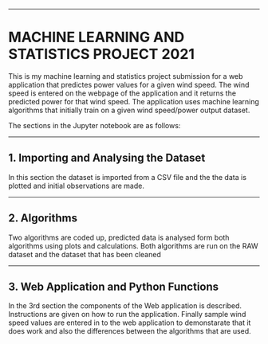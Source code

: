 ***
# MACHINE LEARNING AND STATISTICS PROJECT 2021

This is my machine learning and statistics project submission for a web application that predictes power values for a given wind speed. The wind speed is entered on the webpage of the application and it returns the predicted power for that wind speed. The application uses machine learning algorithms that initially train on a given  wind speed/power output dataset. 

The sections in the Jupyter notebook are as follows:

***
## 1. Importing and Analysing the Dataset

In this section the dataset is imported from a CSV file and the the data is plotted and initial observations are made.

***
## 2. Algorithms

Two algorithms are coded up, predicted data is analysed form both algorithms using plots and calculations. Both algorithms are run on the RAW dataset and the dataset that has been cleaned

***
## 3. Web Application and Python Functions

In the 3rd section the components of the Web application is described. Instructions are given on how to run the application. Finally sample wind speed values are entered in to the web application to demonstarate that it does work and also the differences between the algorithms that are used.




